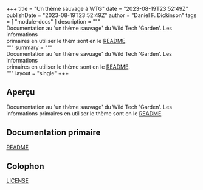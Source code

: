 +++
title = "Un thème sauvage à WTG"
date = "2023-08-19T23:52:49Z"
publishDate = "2023-08-19T23:52:49Z"
author = "Daniel F. Dickinson"
tags = [
	"module-docs"
]
description = """\
Documentation au 'un thème sauvage' du Wild Tech 'Garden'. Les informations \
primaires en utiliser le thèm sont en le [README](README.md). \
"""
summary = """\
Documentation au 'un thème savuage' du Wild Tech 'Garden'. Les informations \
primaires en utiliser le thème sont en le [README](README.md). \
"""
layout = "single"
+++

## Aperçu

Documentation au 'un thème sauvage' du Wild Tech 'Garden'. Les informations
primaires en utiliser le thème sont en le [README](README.md).

## Documentation primaire

[README](README.md)  

## Colophon

[LICENSE](LICENSE)
